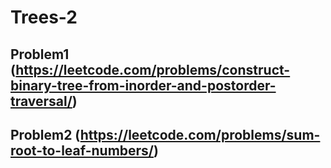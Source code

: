 # Trees-2

## Problem1 (https://leetcode.com/problems/construct-binary-tree-from-inorder-and-postorder-traversal/)

## Problem2 (https://leetcode.com/problems/sum-root-to-leaf-numbers/)
